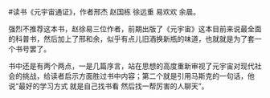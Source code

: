 \#读书《元宇宙通证》，作者邢杰 赵国栋 徐远重 易欢欢 余晨。

强烈不推荐这本书，赵徐易三位作者，前期出版了《元宇宙》这本目前来说最全面的科普书，然后加上了邢和余，似乎有点儿旧酒换新瓶的味道，也就就是为了套一个书号罢了。

书中还是有两个两点，一是几篇序言，站在思想的高度重新审视了元宇宙对现代社会的挑战，给读者启示方面胜过书中内容；第二个就是引用马斯克的一句话，他说“最好的学习方式 就是自己找书看 然后找一帮厉害的人聊天”。
